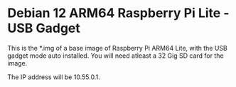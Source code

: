 # Debian 12 ARM64 Raspberry Pi Lite - USB Gadget

This is the *.img of a base image of Raspberry Pi ARM64 Lite, with the USB gadget mode auto installed. You will need atleast a 32 Gig SD card for the image.

The IP address will be 10.55.0.1.